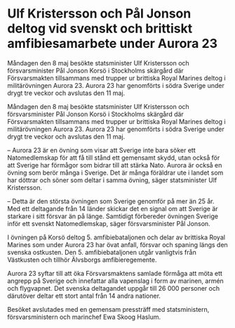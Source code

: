 # Ulf Kristersson och Pål Jonson deltog vid svenskt och brittiskt amfibiesamarbete under Aurora 23

Måndagen den 8 maj besökte statsminister Ulf Kristersson och försvarsminister Pål Jonson Korsö i Stockholms skärgård där Försvarsmakten tillsammans med trupper ur brittiska Royal Marines deltog i militärövningen Aurora 23. Aurora 23 har genomförts i södra Sverige under drygt tre veckor och avslutas den 11 maj.

Måndagen den 8 maj besökte statsminister Ulf Kristersson och försvarsminister Pål Jonson Korsö i Stockholms skärgård där Försvarsmakten tillsammans med trupper ur brittiska Royal Marines deltog i militärövningen Aurora 23. Aurora 23 har genomförts i södra Sverige under drygt tre veckor och avslutas den 11 maj.

– Aurora 23 är en övning som visar att Sverige inte bara söker ett Natomedlemskap för att få till stånd ett gemensamt skydd, utan också för att Sverige har förmågor som bidrar till att stärka Nato. Aurora är också en övning som berör många i Sverige. Det är många föräldrar ute i landet som har döttrar och söner som deltar i samma övning, säger statsminister Ulf Kristersson.

– Detta är den största övningen som Sverige genomför på mer än 25 år. Med ett deltagande från 14 länder skickar det en signal om att Sverige är starkare i sitt försvar än på länge. Samtidigt förbereder övningen Sverige inför ett svenskt Natomedlemskap, säger försvarsminister Pål Jonson.

I övningen på Korsö deltog 5. amfibiebataljonen och delar av brittiska Royal Marines som under Aurora 23 har övat anfall, försvar och spaning längs den svenska ostkusten. Den 5. amfibiebataljonen utgår vanligtvis från Västkusten och tillhör Älvsborgs amfibieregemente.

Aurora 23 syftar till att öka Försvarsmaktens samlade förmåga att möta ett angrepp på Sverige och innefattar alla vapenslag i form av marinen, armén och flygvapnet. Det svenska deltagandet uppgår till 26 000 personer och därutöver deltar ett stort antal från 14 andra nationer.

Besöket avslutades med en gemensam pressträff med statsministern, försvarsministern och marinchef Ewa Skoog Haslum.
